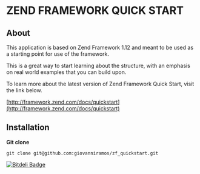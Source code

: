 ZEND FRAMEWORK QUICK START
======================

## About ##

This application is based on Zend Framework 1.12 and meant to be used as a starting point for use of the framework.

This is a great way to start learning about the structure, with an emphasis on real world examples that you can build upon.

To learn more about the latest version of Zend Framework Quick Start, visit the link below.

[http://framework.zend.com/docs/quickstart](http://framework.zend.com/docs/quickstart)


## Installation ##

**Git clone**

    git clone git@github.com:giovanniramos/zf_quickstart.git

[![Bitdeli Badge](https://d2weczhvl823v0.cloudfront.net/giovanniramos/zf_quickstart/trend.png)](https://bitdeli.com/free "Bitdeli Badge")

